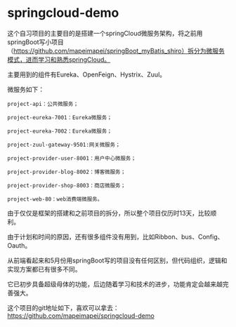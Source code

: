 # springcloud-demo


这个自习项目的主要目的是搭建一个springCloud微服务架构，将之前用springBoot写小项目（https://github.com/mapeimapei/springBoot_myBatis_shiro）拆分为微服务模式，进而学习和熟悉springCloud。

主要用到的组件有Eureka、OpenFeign、Hystrix、Zuul。

微服务如下：

	project-api：公共微服务；
	
	project-eureka-7001：Eureka微服务；
	
	project-eureka-7002：Eureka微服务；
	
	project-zuul-gateway-9501:网关微服务；
	
	project-provider-user-8001：用户中心微服务；
	
	project-provider-blog-8002：博客微服务；
	
	project-provider-shop-8003：商店微服务；
	
	project-web-80：web消费端微服务。
	
	

由于仅仅是框架的搭建和之前项目的拆分，所以整个项目仅历时13天，比较顺利。

由于计划和时间的原因，还有很多组件没有用到，比如Ribbon、bus、Config、Oauth。

从前端看起来和5月份用springBoot写的项目没有任何区别，但代码组织，逻辑和实现方案都已有很多不同。

它已初步具备超级母体的功能，后边随着学习和技术的进步，功能肯定会越来越完善强大。


 这个项目的git地址如下，喜欢可以拿去：
https://github.com/mapeimapei/springcloud-demo
